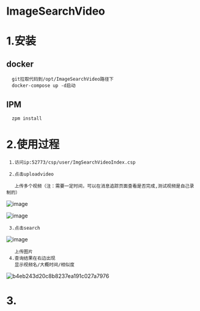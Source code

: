 # ImageSearchVideo

# 1.安装
   ## docker
      git拉取代码到/opt/ImageSearchVideo路径下
      docker-compose up -d启动
   ## IPM
      zpm install 
# 2.使用过程
     1.访问ip:52773/csp/user/ImgSearchVideoIndex.csp

     2.点击uploadvideo
     
       上传多个视频（注：需要一定时间，可以在消息追踪页面查看是否完成,测试视频是自己录制的）

  ![image](https://github.com/MJQ-jh/ImageSearchVideo/assets/71477062/bd7c6148-516d-4f59-b0e0-a290467610b7)

  ![image](https://github.com/MJQ-jh/ImageSearchVideo/assets/71477062/c09fe6e2-45c7-4695-8b0a-984a3ed8b0cc)


     3.点击search

  ![image](https://github.com/MJQ-jh/ImageSearchVideo/assets/71477062/98dd33b5-c455-48e7-91ba-de19622cd2cd)

       上传图片
     4.查询结果在右边出现
       显示视频名/大概时间/相似度
       
![b4eb243d20c8b8237ea191c027a7976](https://github.com/MJQ-jh/ImageSearchVideo/assets/71477062/7cc7d457-cf19-4d91-8c49-1df4d03631ae)


# 3.
